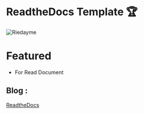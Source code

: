 # ReadtheDocs Template :trophy:

![Riedayme](https://github.com/riedayme/Blogger/blob/master/ReadtheDocs/preview.png?raw=true)

# Featured
- For Read Document

## Blog : 
[ReadtheDocs](https://readthedocstheme.blogspot.com)